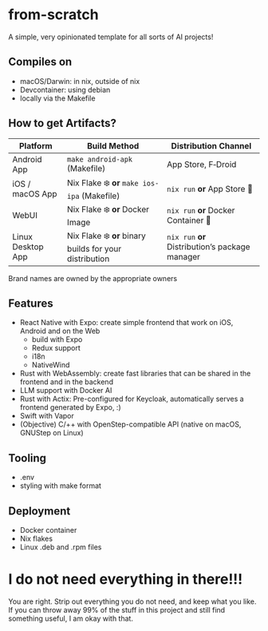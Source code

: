 # from-scratch
A simple, very opinionated template for all sorts of AI projects!

## Compiles on
 - macOS/Darwin: in nix, outside of nix
 - Devcontainer: using debian
 - locally via the Makefile

## How to get Artifacts?
| Platform | Build Method | Distribution Channel |
|----------|--------------|----------------------|
| Android App | `make android-apk` (Makefile) | App Store, F‑Droid |
| iOS / macOS App | Nix Flake ❄️ **or** `make ios-ipa` (Makefile) | `nix run` **or** App Store 🍎 |
| WebUI | Nix Flake ❄️ **or** Docker Image |`nix run` **or**  Docker Container 🐋 |
| Linux Desktop App | Nix Flake ❄️ **or** binary builds for your distribution | `nix run` **or** Distribution’s package manager |

Brand names are owned by the appropriate owners

## Features
* React Native with Expo: create simple frontend that work on iOS, Android and on the Web
    * build with Expo
    * Redux support
    * i18n
    * NativeWind
* Rust with WebAssembly: create fast libraries that can be shared in the frontend and in the backend
* LLM support with Docker AI
* Rust with Actix: Pre-configured for Keycloak, automatically serves a frontend generated by Expo,  :)
* Swift with Vapor
* (Objective) C/++ with OpenStep-compatible API (native on macOS, GNUStep on Linux)

## Tooling
* .env
* styling with make format

## Deployment
* Docker container
* Nix flakes
* Linux .deb and .rpm files

# I do not need everything in there!!!
You are right. Strip out everything you do not need, and keep what you like. If you can throw away 99% of the stuff in this project and still find something useful, I am okay with that.

